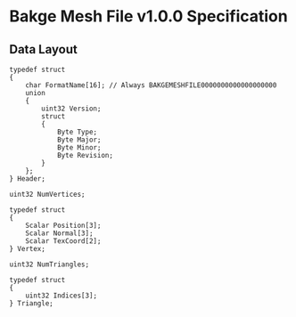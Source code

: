 Bakge Mesh File v1.0.0 Specification
====================================

## Data Layout

```
typedef struct
{
    char FormatName[16]; // Always BAKGEMESHFILE0000000000000000000
    union
    {
        uint32 Version;
        struct
        {
            Byte Type;
            Byte Major;
            Byte Minor;
            Byte Revision;
        }
    };
} Header;

uint32 NumVertices;

typedef struct
{
    Scalar Position[3];
    Scalar Normal[3];
    Scalar TexCoord[2];
} Vertex;

uint32 NumTriangles;

typedef struct
{
    uint32 Indices[3];
} Triangle;

```
